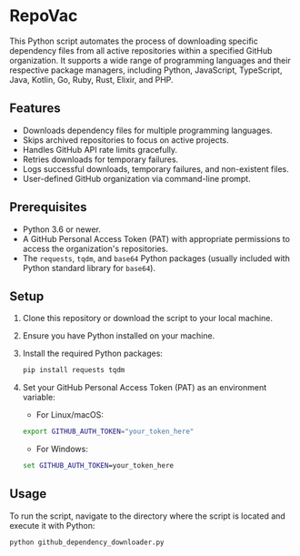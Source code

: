 # RepoVac

This Python script automates the process of downloading specific dependency files from all active repositories within a specified GitHub organization. It supports a wide range of programming languages and their respective package managers, including Python, JavaScript, TypeScript, Java, Kotlin, Go, Ruby, Rust, Elixir, and PHP.

## Features

- Downloads dependency files for multiple programming languages.
- Skips archived repositories to focus on active projects.
- Handles GitHub API rate limits gracefully.
- Retries downloads for temporary failures.
- Logs successful downloads, temporary failures, and non-existent files.
- User-defined GitHub organization via command-line prompt.

## Prerequisites

- Python 3.6 or newer.
- A GitHub Personal Access Token (PAT) with appropriate permissions to access the organization's repositories.
- The `requests`, `tqdm`, and `base64` Python packages (usually included with Python standard library for `base64`).

## Setup

1. Clone this repository or download the script to your local machine.
2. Ensure you have Python installed on your machine.
3. Install the required Python packages:

    ```bash
    pip install requests tqdm
    ```

4. Set your GitHub Personal Access Token (PAT) as an environment variable:

    - For Linux/macOS:

    ```bash
    export GITHUB_AUTH_TOKEN="your_token_here"
    ```

    - For Windows:

    ```cmd
    set GITHUB_AUTH_TOKEN=your_token_here
    ```

## Usage

To run the script, navigate to the directory where the script is located and execute it with Python:

```bash
python github_dependency_downloader.py
